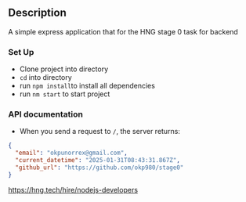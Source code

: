 ## Description

A simple express application that for the HNG stage 0 task for backend

### Set Up

- Clone project into directory
- `cd` into directory
- run `npm install`to install all dependencies
- run `nm start` to start project

### API documentation

- When you send a request to `/`, the server returns:

```json
{
  "email": "okpunorrex@gmail.com",
  "current_datetime": "2025-01-31T08:43:31.867Z",
  "github_url": "https://github.com/okp980/stage0"
}
```

https://hng.tech/hire/nodejs-developers
